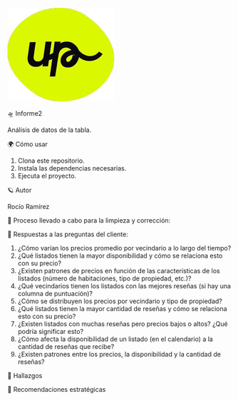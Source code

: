 ![](https://github.com/Roxy-5/Informe1/blob/main/images.jpg)

🛸 Informe2

Análisis de datos de la tabla.

🌍 Cómo usar

1. Clona este repositorio.
2. Instala las dependencias necesarias.
3. Ejecuta el proyecto.

🪐 Autor

Rocío Ramírez

🌌 Proceso llevado a cabo para la limpieza y corrección: 


🚀 Respuestas a las preguntas del cliente:

1. ¿Cómo varían los precios promedio por vecindario a lo largo del tiempo?
2. ¿Qué listados tienen la mayor disponibilidad y cómo se relaciona esto con su precio?
3. ¿Existen patrones de precios en función de las características de los listados (número de habitaciones, tipo de propiedad, etc.)?
4. ¿Qué vecindarios tienen los listados con las mejores reseñas (si hay una columna de puntuación)?
5. ¿Cómo se distribuyen los precios por vecindario y tipo de propiedad?
6. ¿Qué listados tienen la mayor cantidad de reseñas y cómo se relaciona esto con su precio?
7. ¿Existen listados con muchas reseñas pero precios bajos o altos? ¿Qué podría significar esto?
8. ¿Cómo afecta la disponibilidad de un listado (en el calendario) a la cantidad de reseñas que recibe?
9. ¿Existen patrones entre los precios, la disponibilidad y la cantidad de reseñas?

🌋 Hallazgos


🧭 Recomendaciones estratégicas



